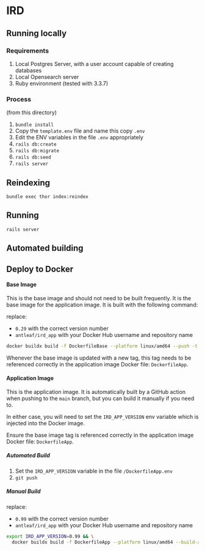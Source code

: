 # IRD

## Running locally
### Requirements
1. Local Postgres Server, with a user account capable of creating databases
2. Local Opensearch server
2. Ruby environment (tested with 3.3.7)

### Process
(from this directory)
1. `bundle install`
2. Copy the `template.env` file and name this copy `.env`
3. Edit the ENV variables in the file `.env` appropriately
4. `rails db:create`
5. `rails db:migrate`
6. `rails db:seed`
7. `rails server`

## Reindexing
`bundle exec thor index:reindex`

## Running
`rails server`


## Automated building

## Deploy to Docker

#### Base Image
This is the base image and should not need to be built frequently. It is the base image for the application image. It is built with the following command:

replace:
- `0.29` with the correct version number
- `antleaf/ird_app` with your Docker Hub username and repository name

```bash
docker buildx build -f DockerfileBase --platform linux/amd64 --push -t antleaf/ird_base:0.29 .
```

Whenever the base image is updated with a new tag, this tag needs to be referenced correctly in the application image Docker file: `DockerfileApp`.

#### Application Image

This is the application image. It is automatically built by a GitHub action when pushing to the `main` branch, but you can build it manually if you need to.

In either case, you will need to set the `IRD_APP_VERSION` env variable which is injected into the Docker image.

Ensure the base image tag is referenced correctly in the application image Docker file: `DockerfileApp`.

##### Automated Build
1. Set the `IRD_APP_VERSION` variable in the file `/DockerfileApp.env`
2. `git push`

##### Manual Build
replace:
- `0.99` with the correct version number
- `antleaf/ird_app` with your Docker Hub username and repository name

```bash
export IRD_APP_VERSION=0.99 && \
  docker buildx build -f DockerfileApp --platform linux/amd64 --build-arg IRD_APP_VERSION=$IRD_APP_VERSION --push -t antleaf/ird_app:$IRD_APP_VERSION .
```

